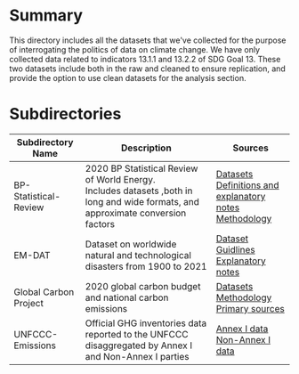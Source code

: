 # Summary

This directory includes all the datasets that we've collected for the purpose of interrogating the politics of data on climate change. We have only collected data related to indicators 13.1.1 and 13.2.2 of SDG Goal 13. These two datasets include both in the raw and cleaned to ensure replication, and provide the option to use clean datasets for the analysis section.

# Subdirectories

| Subdirectory Name            | Description                  | Sources                |
|------------------------------|-----------------------------|-----------------------|
| BP-Statistical-Review        | 2020 BP Statistical Review of World Energy.<br /> Includes datasets ,both in long and wide formats, and approximate conversion factors |  [Datasets](https://www.bp.com/en/global/corporate/energy-economics/statistical-review-of-world-energy/downloads.html) <br /> [Definitions and explanatory notes](https://www.bp.com/en/global/corporate/energy-economics/statistical-review-of-world-energy/using-the-review/definitions-and-explanatory-notes.html#accordion_Conversion%20factors) <br /> [Methodology](https://www.bp.com/en/global/corporate/energy-economics/statistical-review-of-world-energy/using-the-review/methodology.html) |
| EM-DAT                       | Dataset on worldwide natural and technological disasters from 1900 to 2021 | [Dataset](https://public.emdat.be/) <br /> [Guidlines](https://public.emdat.be/about) <br /> [Explanatory notes](https://www.emdat.be/explanatory-notes)|
| Global Carbon Project        | 2020 global carbon budget and national carbon emissions | [Datasets](https://www.icos-cp.eu/science-and-impact/global-carbon-budget/2020) <br /> [Methodology](https://essd.copernicus.org/articles/12/3269/2020/) <br /> [Primary sources](https://www.globalcarbonproject.org/carbonbudget/20/data.htm) |
| UNFCCC-Emissions             | Official GHG inventories data reported to the UNFCCC disaggregated by Annex I and Non-Annex I parties | [Annex I data](https://di.unfccc.int/flex_annex1) <br /> [Non-Annex I data](https://di.unfccc.int/flex_non_annex1)|
